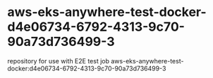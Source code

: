 # aws-eks-anywhere-test-docker-d4e06734-6792-4313-9c70-90a73d736499-3
repository for use with E2E test job aws-eks-anywhere-test-docker:d4e06734-6792-4313-9c70-90a73d736499-3
